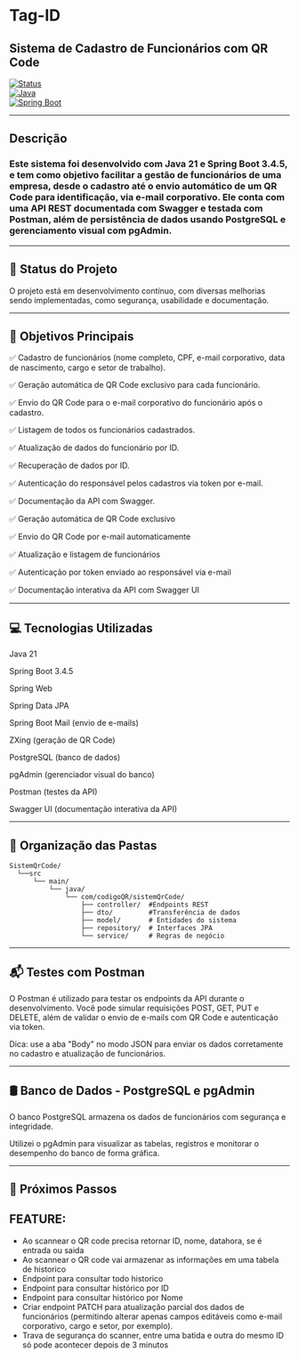 # Tag-ID

## Sistema de Cadastro de Funcionários com QR Code

[![Status](https://img.shields.io/badge/status-em%20desenvolvimento-yellow)](https://github.com/seuusuario/seurepositorio)  
[![Java](https://img.shields.io/badge/Java-21+-blue)](https://www.oracle.com/java/technologies/javase/jdk21-archive-downloads.html)  
[![Spring Boot](https://img.shields.io/badge/Spring_Boot-3.4.5-green)](https://spring.io/projects/spring-boot)  

---

## Descrição

### Este sistema foi desenvolvido com Java 21 e Spring Boot 3.4.5, e tem como objetivo facilitar a gestão de funcionários de uma empresa, desde o cadastro até o envio automático de um QR Code para identificação, via e-mail corporativo. Ele conta com uma API REST documentada com Swagger e testada com Postman, além de persistência de dados usando PostgreSQL e gerenciamento visual com pgAdmin.

---

## 🚧 Status do Projeto

O projeto está em desenvolvimento contínuo, com diversas melhorias sendo implementadas, como segurança, usabilidade e documentação.

---

## 🎯 Objetivos Principais

✅ Cadastro de funcionários (nome completo, CPF, e-mail corporativo, data de nascimento, cargo e setor de trabalho).

✅ Geração automática de QR Code exclusivo para cada funcionário.

✅ Envio do QR Code para o e-mail corporativo do funcionário após o cadastro.

✅ Listagem de todos os funcionários cadastrados.

✅ Atualização de dados do funcionário por ID.

✅ Recuperação de dados por ID.

✅ Autenticação do responsável pelos cadastros via token por e-mail.

✅ Documentação da API com Swagger.

✅ Geração automática de QR Code exclusivo

✅ Envio do QR Code por e-mail automaticamente

✅ Atualização e listagem de funcionários

✅ Autenticação por token enviado ao responsável via e-mail

✅ Documentação interativa da API com Swagger UI

---

## 💻 Tecnologias Utilizadas
Java 21

Spring Boot 3.4.5

Spring Web

Spring Data JPA

Spring Boot Mail (envio de e-mails)

ZXing (geração de QR Code)

PostgreSQL (banco de dados)

pgAdmin (gerenciador visual do banco)

Postman (testes da API)

Swagger UI (documentação interativa da API)

---

## 📂 Organização das Pastas

<pre><code>SistemQrCode/ 
  └──src 
      └── main/ 
          └── java/ 
              └── com/codigoQR/sistemQrCode/
                  ├── controller/  #Endpoints REST
                  ├── dto/         #Transferência de dados
                  ├── model/       # Entidades do sistema
                  ├── repository/  # Interfaces JPA
                  └── service/     # Regras de negócio</code></pre>

---

## 📬 Testes com Postman
O Postman é utilizado para testar os endpoints da API durante o desenvolvimento. Você pode simular requisições POST, GET, PUT e DELETE, além de validar o envio de e-mails com QR Code e autenticação via token.

Dica: use a aba "Body" no modo JSON para enviar os dados corretamente no cadastro e atualização de funcionários.

---

## 🛢️ Banco de Dados - PostgreSQL e pgAdmin
O banco PostgreSQL armazena os dados de funcionários com segurança e integridade.

Utilizei o pgAdmin para visualizar as tabelas, registros e monitorar o desempenho do banco de forma gráfica.

---

## 📌 Próximos Passos
 ## FEATURE:
- Ao scannear o QR code precisa retornar ID, nome, datahora, se é entrada ou saida
- Ao scannear o QR code vai armazenar as informações em uma tabela de historico
- Endpoint para consultar todo historico
- Endpoint para consultar histórico por ID
- Endpoint para consultar histórico por Nome
- Criar endpoint PATCH para atualização parcial dos dados de funcionários (permitindo alterar apenas campos editáveis como e-mail corporativo, cargo e setor, por exemplo).
- Trava de segurança do scanner, entre uma batida e outra do mesmo ID só pode acontecer depois de 3 minutos
                



